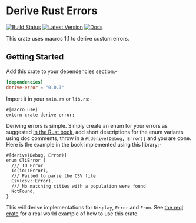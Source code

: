 # Derive Rust Errors

[![Build Status](https://travis-ci.org/rushmorem/derive-error.svg?branch=master)](https://travis-ci.org/rushmorem/derive-error) [![Latest Version](https://img.shields.io/crates/v/derive-error.svg)](https://crates.io/crates/derive-error) [![Docs](https://docs.rs/derive-error/badge.svg)](https://docs.rs/derive-error)

This crate uses macros 1.1 to derive custom errors.

## Getting Started

Add this crate to your dependencies section:-

```toml
[dependencies]
derive-error = "0.0.3"
```

Import it in your `main.rs` or `lib.rs`:-

```rust,ignore
#[macro_use]
extern crate derive-error;
```

Deriving errors is simple. Simply create an enum for your errors as suggested [in the Rust book](https://doc.rust-lang.org/book/error-handling.html#error-handling-with-a-custom-type), add short descriptions for the enum variants using doc comments, throw in a `#[derive(Debug, Error)]` and you are done. Here is the example in the book implemented using this library:-

```rust,norun
#[derive(Debug, Error)]
enum CliError {
  /// IO Error
  Io(io::Error),
  /// Failed to parse the CSV file
  Csv(csv::Error),
  /// No matching cities with a population were found
  NotFound,
}
```

This will derive implementations for `Display`, `Error` and `From`. See [the reql crate](https://github.com/rust-rethinkdb/reql/blob/master/src/errors.rs) for a real world example of how to use this crate.
